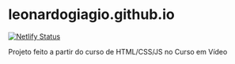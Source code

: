 # leonardogiagio.github.io
[![Netlify Status](https://api.netlify.com/api/v1/badges/b721380d-cfa2-4f74-891b-7d49632d38b1/deploy-status)](https://app.netlify.com/sites/googleglass-portfolio/deploys)

Projeto feito a partir do curso de HTML/CSS/JS no Curso em Vídeo
